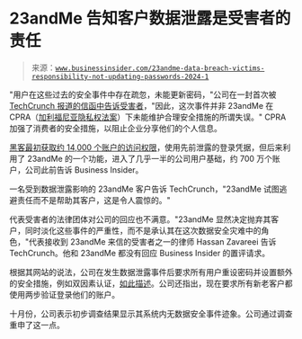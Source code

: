 <!--yml

category: 未分类

date: 2024-05-27 15:05:40

-->

# 23andMe 告知客户数据泄露是受害者的责任

> 来源：[`www.businessinsider.com/23andme-data-breach-victims-responsibility-not-updating-passwords-2024-1`](https://www.businessinsider.com/23andme-data-breach-victims-responsibility-not-updating-passwords-2024-1)

"用户在这些过去的安全事件中存在疏忽，未能更新密码，"公司在一封首次被[TechCrunch 报道的信函中告诉受害者](https://techcrunch.com/2024/01/03/23andme-tells-victims-its-their-fault-that-their-data-was-breached/)，"因此，这次事件并非 23andMe 在 CPRA（[加利福尼亚隐私权法案](https://www.businessinsider.com/prop-24-privacy-california-data-tracking-facebook-google-2020-11)）下未能维护合理安全措施的所谓失误。" CPRA 加强了消费者的安全措施，以阻止企业分享他们的个人信息。

[黑客最初获取约 14,000 个账户的访问权限](https://www.businessinsider.com/23and-me-hack-data-breach-personal-data-2023-12)，使用先前泄露的登录凭据，但后来利用了 23andMe 的一个功能，进入了几乎一半的公司用户基础，约 700 万个账户，公司此前告诉 Business Insider。

一名受到数据泄露影响的 23andMe 客户告诉 TechCrunch，"23andMe 试图逃避责任而不是帮助其客户，这是令人震惊的。"

代表受害者的法律团体对公司的回应也不满意。"23andMe 显然决定抛弃其客户，同时淡化这些事件的严重性，而不是承认其在这次数据安全灾难中的角色，"代表接收到 23andMe 来信的受害者之一的律师 Hassan Zavareei 告诉 TechCrunch。他和 23andMe 都没有回应 Business Insider 的置评请求。

根据其网站的说法，公司在发生数据泄露事件后要求所有用户重设密码并设置额外的安全措施，例如双因素认证，[如此描述](https://blog.23andme.com/articles/addressing-data-security-concerns)。公司还指出，现在要求所有新老客户都使用两步验证登录他们的账户。

十月份，公司表示初步调查结果显示其系统内无数据安全事件迹象。公司通过调查重申了这一点。
